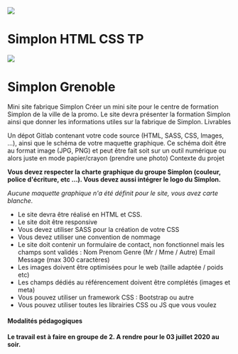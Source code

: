 ![](https://i.imgur.com/XFvRaaO.png)
# Simplon HTML CSS TP
![](https://i.imgur.com/M17nIkZ.jpg)

# Simplon Grenoble

Mini site fabrique Simplon
Créer un mini site pour le centre de formation Simplon de la ville de la promo. Le site devra présenter la formation Simplon ainsi que donner les informations utiles sur la fabrique de Simplon.
Livrables

Un dépot Gitlab contenant votre code source (HTML, SASS, CSS, Images, ...), ainsi que le schéma de votre maquette graphique. Ce schéma doit être au format image (JPG, PNG) et peut être fait soit sur un outil numérique ou alors juste en mode papier/crayon (prendre une photo)
Contexte du projet

**Vous devez respecter la charte graphique du groupe Simplon (couleur, police d'écriture, etc ...). Vous devez aussi intégrer le logo du Simplon.**

*Aucune maquette graphique n'a été définit pour le site, vous avez carte blanche.*

* Le site devra être réalisé en HTML et CSS.
* Le site doit être responsive
* Vous devez utiliser SASS pour la création de votre CSS
* Vous devez utiliser une convention de nommage
* Le site doit contenir un formulaire de contact, non fonctionnel mais les champs sont validés :
    Nom
    Prenom
    Genre (Mr / Mme / Autre)
    Email
    Message (max 300 caractères)
* Les images doivent être optimisées pour le web (taille adaptée / poids etc)
* Les champs dédiés au référencement doivent être complétés (images et meta)
* Vous pouvez utiliser un framework CSS : Bootstrap ou autre
* Vous pouvez utiliser toutes les librairies CSS ou JS que vous voulez

#### Modalités pédagogiques

**Le travail est à faire en groupe de 2.
A rendre pour le 03 juillet 2020 au soir.**
